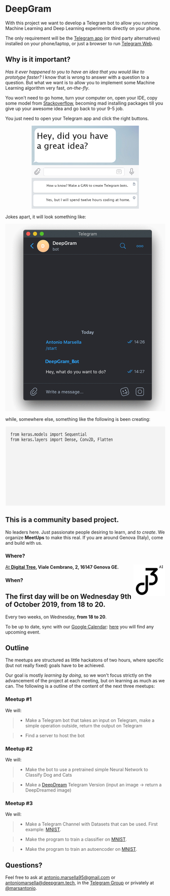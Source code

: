 # DeepGram 

With this project we want to develop a Telegram bot to allow you running Machine Learning and Deep Learning experiments directly on your phone. 

The only requirement will be the [Telegram app](https://telegram.org/apps) (or third party alternatives) installed on your phone/laptop, or just a browser to run [Telegram Web](https://web.telegram.org/).

## Why is it important?

_Has it ever happened to you to have an idea that you would like to prototype faster?_ I know that is wrong to answer with a question to a question. But what we want is to allow you to implement some Machine Learning algorithm very fast, _on-the-fly_.

You won't need to go home, turn your computer on, open your IDE, copy some model from [Stackoverflow](https://stackoverflow.com/), becoming mad installing packages till you give up your awesome idea and go back to your 9-5 job.

You just need to open your Telegram app and click the right buttons. 

<p align="center">
  <img width="338" height="262" src="https://github.com/deepgramtech/deepgramtech.github.io/blob/master/img/telegrambot.png?raw=true">
</p>

Jokes apart, it will look something like:

<p align="center">
  <img width="542" height="590" src="https://github.com/deepgramtech/deepgramtech.github.io/blob/master/img/telegif.gif?raw=true">
</p>

while, somewhere else, something like the following is been creating:

<p align="center">
  <img width="650" height="250" src="https://github.com/deepgramtech/deepgramtech.github.io/blob/master/img/modelgif.gif?raw=true">
</p>

## This is a community based project.

No leaders here. Just passionate people desiring to learn, and _to create_. We organize **MeetUps** to make this real. If you are around Genova (Italy), come and build with us. 

### Where?
<a href="https://digitaltree.ai"><img align="right" width="100" height="100" src="https://github.com/deepgramtech/deepgramtech.github.io/blob/master/img/dtblack.png?raw=true">

At **[Digital Tree](https://digitaltree.ai), Viale Cembrano, 2, 16147 Genova GE.**




### When?

## The first day will be on Wednesday 9th of October 2019, from 18 to 20.

 Every two weeks, on Wednesday, **from 18 to 20**. 
 
 To be up to date, sync with our [Google Calendar](https://calendar.google.com/calendar/embed?src=i8m9ckbo5l0o38bc98ocui6mp8%40group.calendar.google.com&ctz=Europe%2FRome
): [here](https://calendar.google.com/calendar/embed?src=i8m9ckbo5l0o38bc98ocui6mp8%40group.calendar.google.com&ctz=Europe%2FRome) you will find any upcoming event.

## Outline

The meetups are structured as little hackatons of two hours, where specific (but not really fixed) goals have to be achieved. 

Our goal is mostly _learning by doing_, so we won't focus strictly on the advancement of the project at each meeting, but on learning as much as we can. The following is a outline of the content of the next three meetups:


### Meetup #1

We will:

> - Make a Telegram bot that takes an input on Telegram, make a simple operation outside, return the output on Telegram

> - Find a server to host the bot


### Meetup #2

We will:

> - Make the bot to use a pretrained simple Neural Network to Classify Dog and Cats

> - Make a [DeepDream](https://en.wikipedia.org/wiki/DeepDream) Telegram Version (input an image -> return a DeepDreamed image)



### Meetup #3

We will: 

> - Make a Telegram Channel with Datasets that can be used. First example: [MNIST](http://yann.lecun.com/exdb/mnist/).
 
> - Make the program to train a classifier on [MNIST](http://yann.lecun.com/exdb/mnist/).

> - Make the program to train an autoencoder on [MNIST](http://yann.lecun.com/exdb/mnist/).

## Questions?

Feel free to ask at antonio.marsella95@gmail.com or antoniomarsella@deepgram.tech, in the [Telegram Group](https://t.me/hackademiaitaly) or privately at [@marsantonio](https://t.me/marsantonio).

